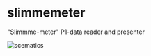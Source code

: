 # slimmemeter
"Slimmme-meter" P1-data reader and presenter

![scematics](https://raw.githubusercontent.com/pvdheijden/slimmemeter/master/doc/p1_connector-v2.png)
